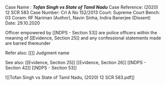 Case Name : ***Tofan Singh vs State of Tamil Nadu***
Case Reference: (2020) 12 SCR 583
Case Number: Crl A No 152/2013
Court: Supreme Court
Bench: 03
Coram: RF Nariman (Author), Navin Sinha, Indira Banerjee (Dissent)
Date: 29.10.2020

Officer empowered by [[NDPS - Section 53]] are police officers within the meaning of [[Evidence, Section 25]] and any confessional statements made are barred thereunder

Refer also:
[[]]
Judgment name

See also:
[[Evidence, Section 25]]
[[Evidence, Section 26]]
[[NDPS - Section 42]]
[[NDPS - Section 53]]

![[Tofan Singh vs State of Tamil Nadu, (2020) 12 SCR 583.pdf]]